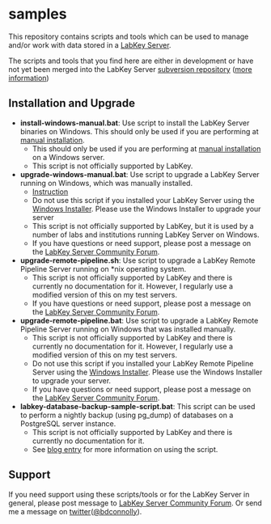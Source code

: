 samples
==========

This repository contains scripts and tools which can be used to manage and/or work with data stored in a [LabKey Server](https://www.labkey.org/). 

The scripts and tools that you find here are either in development or have not yet been merged into the LabKey Server [subversion repository](https://www.labkey.org/wiki/home/Documentation/page.view?name=svn) ([more information](https://www.labkey.org/wiki/home/Documentation/page.view?name=openSourceProject))


## Installation and Upgrade 

* **install-windows-manual.bat**: Use script to install the LabKey Server binaries on Windows. This should only be used if you are performing at [manual installation](https://www.labkey.org/wiki/home/Documentation/page.view?name=manualInstall).
    *  This should only be used if you are performing at [manual installation](https://www.labkey.org/wiki/home/Documentation/page.view?name=manualInstall) on a Windows server.
    * This script is not officially supported by LabKey.
* **upgrade-windows-manual.bat**:  Use script to upgrade a LabKey Server running on Windows, which was manually installed. 
    * [Instruction](https://www.labkey.org/announcements/home/Server/Administration/thread.view?rowId=4842)
    * Do not use this script if you installed your LabKey Server using the [Windows Installer](https://www.labkey.org/wiki/home/Documentation/page.view?name=configWindows). Please use the Windows Installer to upgrade your server
    * This script is not officially supported by LabKey, but it is used by a number of labs and institutions running LabKey Server on Windows. 
    * If you have questions or need support, please post a message on the [LabKey Server Community Forum](https://www.labkey.org/project/home/Server/Forum/begin.view?).
* **upgrade-remote-pipeline.sh**: Use script to upgrade a LabKey Remote Pipeline Server running on \*nix operating system.
    * This script is not officially supported by LabKey and there is currently no documentation for it. However, I regularly use a modified version of this on my test servers. 
    * If you have questions or need support, please post a message on the [LabKey Server Community Forum](https://www.labkey.org/project/home/Server/Forum/begin.view?).
* **upgrade-remote-pipeline.bat**: Use script to upgrade a LabKey Remote Pipeline Server running on Windows that was installed manually.
    * This script is not officially supported by LabKey and there is currently no documentation for it. However, I regularly use a modified version of this on my test servers.
    * Do not use this script if you installed your LabKey Remote Pipeline Server using the [Windows Installer](https://www.labkey.org/wiki/home/Documentation/page.view?name=configWindows). Please use the Windows Installer to upgrade your server.
    * If you have questions or need support, please post a message on the [LabKey Server Community Forum](https://www.labkey.org/project/home/Server/Forum/begin.view?).
* **labkey-database-backup-sample-script.bat**: This script can be used to perform a nightly backup (using pg_dump) of databases on a PostgreSQL server instance.
    * This script is not officially supported by LabKey and there is currently no documentation for it.
    * See [blog entry](http://fourproc.com/2013/05/02/using-labkey-s-sample-backup-script-to-backup-your-postgresql-database.html) for more information on using the script.



## Support 

If you need support using these scripts/tools or for the LabKey Server in general, please post message to [LabKey Server Community Forum](https://www.labkey.org/project/home/Server/Forum/begin.view?). Or send me a message on [twitter](https://twitter.com/bdconnolly)([@bdconnolly](https://twitter.com/bdconnolly)).

